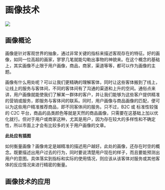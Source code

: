 # 画像技术
![](https://ws3.sinaimg.cn/large/006tNbRwly1fglp6i4sv7j30r50f978g.jpg) 
## 画像概论

画像是针对客观世界的抽象，通过非常关键的指标来描述客观存在的特征。好的画像，如同一位高超的画家，寥寥几笔就能勾勒出事物的神貌来。在这个概念的基础上，其实画像不止限于用户画像，商品，商家，渠道等等，都可以作为画像的主题。


画像有什么用处呢？可以让我们更精确的理解客体，同时让这些客体搬到了线上，让线上的服务与客体间，不同的客体间有了沟通的渠道和上升的空间。通俗点来讲，用户画像就能使我们了解某一群体的客户，并让我们能够为这些客户提供精准的营销或服务，即服务与客体间的联系。同时，用户画像与商品画像的匹配，便可以为这些用户精准推荐商品，即不同客体间的服务。只不过，B2C 或 标准性较强的 C2C 平台，商品的品类颜色等就是天然的商品画像，只需要在这基础上加以优化就行。但对于用户或商家这种，尤其是用户，因为存在较大的多样性和不确定性，所以市面上才会有比较多的关于用户画像的文章。

  **此处应有插图**

如何衡量画像？画像肯定是越精准的描述用户越好。此处的画像，还存在时空的概念。既要描述出用户过去的行为，同时要说清楚用户现在的样子，而且要能预测出用户的意图。具体落实到指标和实际的使用情况，则应该从该客体对服务或其他客体的反应情况来进行精密的衡量。

## 画像技术的应用  







[image-1]:	https://ws3.sinaimg.cn/large/006tNbRwly1fglp6i4sv7j30r50f978g.jpg